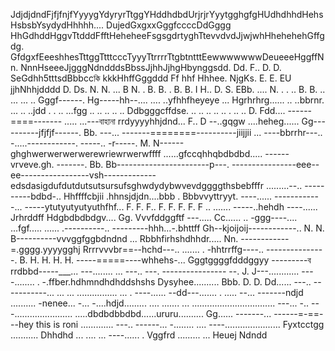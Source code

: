JdjdjdndFjfjfnjfYyyygYdyryrTtggYHddhdbdUrjrjrYyytgghgfgHUdhdhhdHehsHsbsbYsydydHhhhh.... DujedGxgxxGggfccccDdGggg HhGdhddHggvTtdddFfftHeheheeFsgsgdrtyghTtevvdvdJjwjwhHhehehehGffgdg.          GfdgxfEeeshhesTttggTtttcccTyyyTtrrrrTtgbtntttEewwwwwwwDeueeeHggffNn.  NnnHseeeJjgggNdndddsBbssJjhhJjhgHbynggsdd.  Dd.   F.. D.    D.  SeGdhh5tttsdBbbccকি kkkHhffGggddd  Ff hhf Hhhee.  NjgKs.   E.      E. EU jjhNhhjdddd     D.   Ds.  N. N.  ... B   N.  .    B. B.  .   B. B.  I   H.. D. S. EBb.  ....  N.  .   . ..  B. B.   .. ... ... .. Gggf------.  Hg-----hh--.... .... ..yfhhfheyeye ... Hgrhrhrg...... .. ..bbrnr. ... .. ..jdd
.  . .. ...fgg .. .. .. .. .. Ddbgggcffdse. .. .. .. .. .. . .. ..  D. Fdd....    ------====-------
..... ...---বাহানা rrdyyyyhhjdnd... F.. D
--..gqgw ....heheg...... Gg----------jfjfjf------.   Bb. ---... -------========----------jiijjii
... ----bbrrhr---.. -.....------------.  -----.. -r-----.    M. N------ghghwerwerwerwerewriewrwerwffff
......gfccqhhqbdbdbd..... ------vrveve.gh. -------.  Bb. Bb-----------------------p---.  ----------------eee--ee-----------------vsh-------------edsdasigdufdutdutsutsursufsghwdydybwvevdggggthsbebfffr
.........--.. ----------bdbd-..    Hhffffcbjii   .hhnsjdjdn....bbb . Bbbvvyttryyt. ----...... ------------... -----ytutyutyutyuthfhf... F. F. F.. F. F. F. F. F
.. ....... -----..hehdh ----......  Jrhrddff  Hdgbdbdbdgv.... Gg. Vvvfddggftf
---..... Cc......   .. -ggg----.... ...fgf..... ...... .----------.. ---------hhh...-.bhttff    Gh--kjoijoij------------.. N. N. B----------vvvggfggbdndnd
... Rbbhfirhshdhhdr.....  Nn.  ------------=.gggg.yyyygghj Rrrrvvvbr==--hchd---.. ....... . -hhtrrffg----.. ---------------.   B.  H. H. H. H. -----=====----whhehs-... Gggtggggfdddggyy
---------ব rrdbbd-----___... ---........ ...  ---.. ---.  ----------------
--.  J.  J---............  ----........ . -.ffber.hdhmndhdhddshshs Dysyhee.......... Bbb.  D.   D. Dd...... ---.. -----------... 
... ... ................ ... . ----...... --dd---....... . ..... --... -------ndjd
.......... -nenee... -... -....hdjd......... .... ....... ... 
................................. ---... -.. 
---....................... .....dbdbdbbdbd......ururu..........     Gg...... -------... ------=-==---hey this is roni
............. ---.. ------... -........ 
.... ----...................... Fyxtcctgg
........... Dhhdhd
... ....    ... ----...... . Vggfrd
......... 
... Heuej
Ndndd
